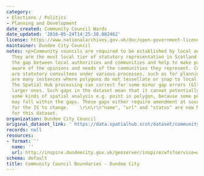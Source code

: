 ```yaml
---
category:
- Elections / Politics
- Planning and Development
date_created: Community Council Wards
date_updated: '2016-05-24T14:25:38.082462'
license: https://www.nationalarchives.gov.uk/doc/open-government-licence/version/3/
maintainer: Dundee City Council
notes: <p>Community councils are required to be established by local authorities.
  They are the most local tier of statutory representation in Scotland. They bridge
  the gap between local authorities and communities and help to make public bodies
  aware of the opinions and needs of the communities they represent. Community councils
  are statutory consultees under various processes, such as for planning applications.\r\n\r\nThere
  are many instances where polygons do not tessellate or snap to local authority boundaries.
  The Spatial Hub processing can correct for some minor gap errors (&lt;5m) but not
  larger ones. Such gaps in the dataset mean that it cannot potentially be used for
  some kinds of spatial analysis e.g. point in polygon, because some point locations
  may fall within the gaps. These gaps either require amendment at source or approval
  for the IS to change.    \r\n\r\n"name", "url" and "status" are now MANDATORY fields
  for this dataset.                                                                                                                                                                                                                                                                                                                                                                                                                                                                                                                                                                                                                                                                                                                                                                                                                                                                                                                                                                                                                                                                                                                                                                                                                                                                                                                                                                                                                                                                                                                                                                                                                           </p>
organization: Dundee City Council
original_dataset_link: ' https://data.spatialhub.scot/dataset/community_council_boundaries-dc'
records: null
resources:
- format: ''
  name: ''
  url: http://inspire.dundeecity.gov.uk/geoserver/inspire/wfs?service=wfs&version=2.0.0&request=getCapabilities%0Ahttp://inspire.dundeecity.gov.uk/geoserver/inspire/wfs?service=wfs&version=2.0.0&request=getCapabilities
schema: default
title: Community Council Boundaries - Dundee City
---
```

